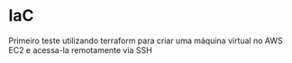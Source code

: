 # IaC
Primeiro teste utilizando terraform para criar uma máquina virtual no AWS EC2 e acessa-la remotamente via SSH
